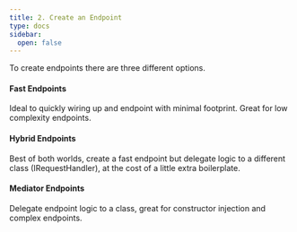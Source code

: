```yaml
---
title: 2. Create an Endpoint
type: docs
sidebar:
  open: false
---
```


To create endpoints there are three different options.

#### Fast Endpoints
Ideal to quickly wiring up and endpoint with minimal footprint. Great for low complexity endpoints.

#### Hybrid Endpoints
Best of both worlds, create a fast endpoint but delegate logic to a different class (IRequestHandler), at the cost of a little extra boilerplate.

#### Mediator Endpoints
Delegate endpoint logic to a class, great for constructor injection and complex endpoints.
